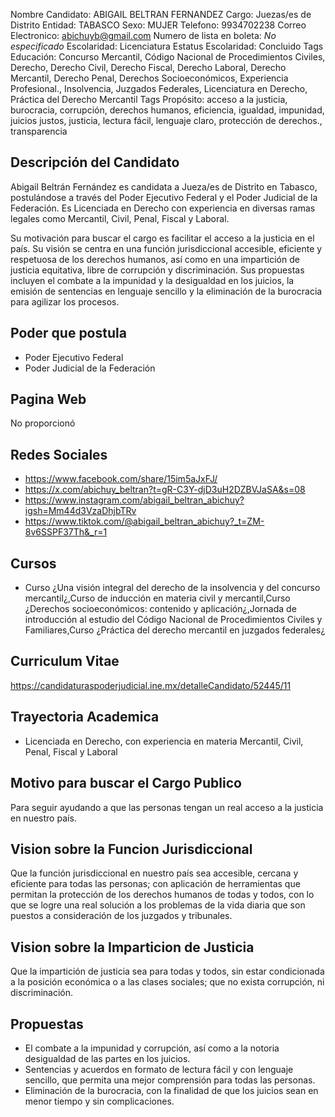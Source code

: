 Nombre Candidato: ABIGAIL BELTRAN FERNANDEZ
Cargo: Juezas/es de Distrito
Entidad: TABASCO
Sexo: MUJER
Telefono: 9934702238
Correo Electronico: abichuyb@gmail.com
Numero de lista en boleta: *No especificado*
Escolaridad: Licenciatura
Estatus Escolaridad: Concluido
Tags Educación: Concurso Mercantil, Código Nacional de Procedimientos Civiles, Derecho, Derecho Civil, Derecho Fiscal, Derecho Laboral, Derecho Mercantil, Derecho Penal, Derechos Socioeconómicos, Experiencia Profesional., Insolvencia, Juzgados Federales, Licenciatura en Derecho, Práctica del Derecho Mercantil
Tags Propósito: acceso a la justicia, burocracia, corrupción, derechos humanos, eficiencia, igualdad, impunidad, juicios justos, justicia, lectura fácil, lenguaje claro, protección de derechos., transparencia


## Descripción del Candidato 

Abigail Beltrán Fernández es candidata a Jueza/es de Distrito en Tabasco, postulándose a través del Poder Ejecutivo Federal y el Poder Judicial de la Federación. Es Licenciada en Derecho con experiencia en diversas ramas legales como Mercantil, Civil, Penal, Fiscal y Laboral. 

Su motivación para buscar el cargo es facilitar el acceso a la justicia en el país. Su visión se centra en una función jurisdiccional accesible, eficiente y respetuosa de los derechos humanos, así como en una impartición de justicia equitativa, libre de corrupción y discriminación. Sus propuestas incluyen el combate a la impunidad y la desigualdad en los juicios, la emisión de sentencias en lenguaje sencillo y la eliminación de la burocracia para agilizar los procesos.


## Poder que postula

- Poder Ejecutivo Federal
- Poder Judicial de la Federación


## Pagina Web

No proporcionó


## Redes Sociales

- https://www.facebook.com/share/15im5aJxFJ/
- https://x.com/abichuy_beltran?t=gR-C3Y-djD3uH2DZBVJaSA&s=08
- https://www.instagram.com/abigail_beltran_abichuy?igsh=Mm44d3VzaDhjbTRv
- https://www.tiktok.com/@abigail_beltran_abichuy?_t=ZM-8v6SSPF37Th&_r=1


## Cursos

- Curso ¿Una visión integral del derecho de la insolvencia y del concurso mercantil¿,Curso de inducción en materia civil y mercantil,Curso ¿Derechos socioeconómicos: contenido y aplicación¿,Jornada de introducción al estudio del Código Nacional de Procedimientos Civiles y Familiares,Curso ¿Práctica del derecho mercantil en juzgados federales¿


## Curriculum Vitae

https://candidaturaspoderjudicial.ine.mx/detalleCandidato/52445/11


## Trayectoria Academica

- Licenciada en Derecho, con experiencia en materia Mercantil, Civil, Penal, Fiscal y Laboral


## Motivo para buscar el Cargo Publico

Para seguir ayudando a que las personas tengan un real acceso a la justicia en nuestro país.


## Vision sobre la Funcion Jurisdiccional

Que la función jurisdiccional en nuestro país sea accesible, cercana y eficiente para todas las personas; con aplicación de herramientas que permitan la protección de los derechos humanos de todas y todos, con lo que se logre una real solución a los problemas de la vida diaria que son puestos a consideración de los juzgados y tribunales.


## Vision sobre la Imparticion de Justicia

Que la impartición de justicia sea para todas y todos, sin estar condicionada a la posición económica o a las clases sociales; que no exista corrupción, ni discriminación.


## Propuestas

- El combate a la impunidad y corrupción, así como a la notoria desigualdad de las partes en los juicios.
- Sentencias y acuerdos en formato de lectura fácil y con lenguaje sencillo, que permita una mejor comprensión para todas las personas.
- Eliminación de la burocracia, con la finalidad de que los juicios sean en menor tiempo y sin complicaciones.

